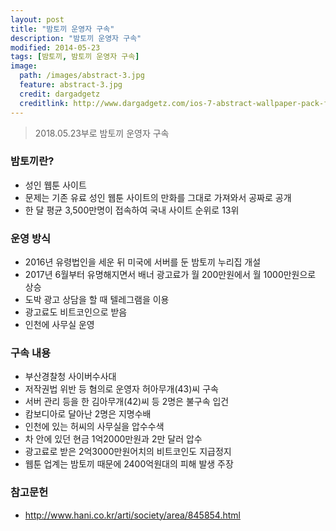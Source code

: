 ```yaml
---
layout: post
title: "밤토끼 운영자 구속"
description: "밤토끼 운영자 구속"
modified: 2014-05-23
tags: [밤토끼, 밤토끼 운영자 구속]
image:
  path: /images/abstract-3.jpg
  feature: abstract-3.jpg
  credit: dargadgetz
  creditlink: http://www.dargadgetz.com/ios-7-abstract-wallpaper-pack-for-iphone-5-and-ipod-touch-retina/
---
```

> 2018.05.23부로 밤토끼 운영자 구속

### 밤토끼란?
  - 성인 웹툰 사이트
  - 문제는 기존 유료 성인 웹툰 사이트의 만화를 그대로 가져와서 공짜로 공개
  - 한 달 평균 3,500만명이 접속하여 국내 사이트 순위로 13위

### 운영 방식
  - 2016년 유령법인을 세운 뒤 미국에 서버를 둔 밤토끼 누리집 개설
  - 2017년 6월부터 유명해지면서 배너 광고료가 월 200만원에서 월 1000만원으로 상승
  - 도박 광고 상담을 할 때 텔레그램을 이용  
  - 광고료도 비트코인으로 받음  
  - 인천에 사무실 운영

### 구속 내용
  - 부산경찰청 사이버수사대
  - 저작권법 위반 등 혐의로 운영자 허아무개(43)씨 구속  
  - 서버 관리 등을 한 김아무개(42)씨 등 2명은 불구속 입건
  - 캄보디아로 달아난 2명은 지명수배
  - 인천에 있는 허씨의 사무실을 압수수색
  - 차 안에 있던 현금 1억2000만원과 2만 달러 압수
  - 광고료로 받은 2억3000만원어치의 비트코인도 지급정지
  - 웹툰 업계는 밤토끼 때문에 2400억원대의 피해 발생 주장

### 참고문헌
- http://www.hani.co.kr/arti/society/area/845854.html
